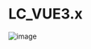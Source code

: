# LC_VUE3.x
![image](https://user-images.githubusercontent.com/26539681/129216914-3061c8b6-3aac-49be-8585-3b33caad1ee9.png)
